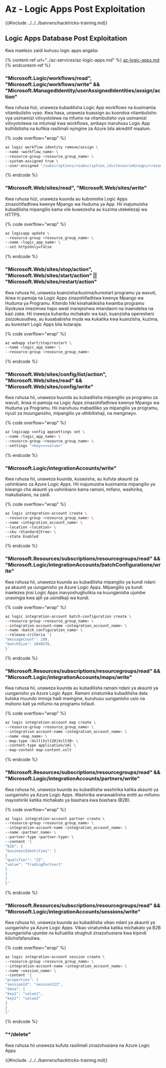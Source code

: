 # Az - Logic Apps Post Exploitation

{{#include ../../../banners/hacktricks-training.md}}

## Logic Apps Database Post Exploitation
Kwa maelezo zaidi kuhusu logic apps angalia:

{% content-ref url="../az-services/az-logic-apps.md" %}
[az-logic-apps.md](../az-services/az-logic-apps.md)
{% endcontent-ref %}

### "Microsoft.Logic/workflows/read", "Microsoft.Logic/workflows/write" && "Microsoft.ManagedIdentity/userAssignedIdentities/assign/action"
Kwa ruhusa hizi, unaweza kubadilisha Logic App workflows na kusimamia vitambulisho vyao. Kwa hasa, unaweza kuassign au kuondoa vitambulisho vya usimamizi vilivyotolewa na mfumo na vitambulisho vya usimamizi vilivyotolewa na mtumiaji kwa workflows, ambayo inaruhusu Logic App kuthibitisha na kufikia rasilimali nyingine za Azure bila akreditif maalum.

{% code overflow="wrap" %}
```bash
az logic workflow identity remove/assign \
--name <workflow_name> \
--resource-group <resource_group_name> \
--system-assigned true \
--user-assigned "/subscriptions/<subscription_id>/resourceGroups/<resource_group>/providers/Microsoft.ManagedIdentity/userAssignedIdentities/<identity_name>"
```
{% endcode %}

### "Microsoft.Web/sites/read", "Microsoft.Web/sites/write"
Kwa ruhusa hizi, unaweza kuunda au kuboresha Logic Apps zinazohifadhiwa kwenye Mpango wa Huduma ya App. Hii inajumuisha kubadilisha mipangilio kama vile kuwezesha au kuzima utekelezaji wa HTTPS.

{% code overflow="wrap" %}
```bash
az logicapp update \
--resource-group <resource_group_name> \
--name <logic_app_name> \
--set httpsOnly=false
```
{% endcode %}

### "Microsoft.Web/sites/stop/action", "Microsoft.Web/sites/start/action" || "Microsoft.Web/sites/restart/action"
Kwa ruhusa hii, unaweza kuanzisha/kuzima/kurestart programu ya wavuti, ikiwa ni pamoja na Logic Apps zinazohifadhiwa kwenye Mpango wa Huduma ya Programu. Kitendo hiki kinahakikisha kwamba programu iliyokuwa imezimwa hapo awali inarejeshwa mtandaoni na inaendelea na kazi zake. Hii inaweza kuharibu mchakato wa kazi, kuanzisha operesheni zisizokusudiwa, au kusababisha muda wa kukatika kwa kuanzisha, kuzima, au kurestart Logic Apps bila kutarajia.

{% code overflow="wrap" %}
```bash
az webapp start/stop/restart \
--name <logic_app_name> \
--resource-group <resource_group_name>
```
{% endcode %}


### "Microsoft.Web/sites/config/list/action", "Microsoft.Web/sites/read" && "Microsoft.Web/sites/config/write"

Kwa ruhusa hii, unaweza kuunda au kubadilisha mipangilio ya programu za wavuti, ikiwa ni pamoja na Logic Apps zinazohifadhiwa kwenye Mpango wa Huduma ya Programu. Hii inaruhusu mabadiliko ya mipangilio ya programu, nyuzi za muunganisho, mipangilio ya uthibitishaji, na mengineyo.

{% code overflow="wrap" %}
```bash
az logicapp config appsettings set \
--name <logic_app_name> \
--resource-group <resource_group_name> \
--settings "<key>=<value>"
```
{% endcode %}

### "Microsoft.Logic/integrationAccounts/write"
Kwa ruhusa hii, unaweza kuunda, kusasisha, au kufuta akaunti za ushirikiano za Azure Logic Apps. Hii inajumuisha kusimamia mipangilio ya kiwango cha akaunti ya ushirikiano kama ramani, mifano, washirika, makubaliano, na zaidi.

{% code overflow="wrap" %}
```bash
az logic integration-account create \
--resource-group <resource_group_name> \
--name <integration_account_name> \
--location <location> \
--sku <Standard|Free> \
--state Enabled
```
{% endcode %}

### "Microsoft.Resources/subscriptions/resourcegroups/read" && "Microsoft.Logic/integrationAccounts/batchConfigurations/write"

Kwa ruhusa hii, unaweza kuunda au kubadilisha mipangilio ya kundi ndani ya akaunti ya uunganisho ya Azure Logic Apps. Mipangilio ya kundi inaelezea jinsi Logic Apps inavyoshughulikia na kuunganisha ujumbe unaoingia kwa ajili ya usindikaji wa kundi.

{% code overflow="wrap" %}
```bash
az logic integration-account batch-configuration create \
--resource-group <resource_group_name> \
--integration-account-name <integration_account_name> \
--name <batch_configuration_name> \
--release-criteria '{
"messageCount": 100,
"batchSize": 1048576,
}'
```
{% endcode %}

### "Microsoft.Resources/subscriptions/resourcegroups/read" && "Microsoft.Logic/integrationAccounts/maps/write"
Kwa ruhusa hii, unaweza kuunda au kubadilisha ramani ndani ya akaunti ya uunganisho ya Azure Logic Apps. Ramani zinatumika kubadilisha data kutoka muundo mmoja hadi mwingine, kuruhusu uunganisho usio na mshono kati ya mifumo na programu tofauti.

{% code overflow="wrap" %}
```bash
az logic integration-account map create \
--resource-group <resource_group_name> \
--integration-account-name <integration_account_name> \
--name <map_name> \
--map-type <Xslt|Xslt20|Xslt30> \
--content-type application/xml \
--map-content map-content.xslt
```
{% endcode %}

### "Microsoft.Resources/subscriptions/resourcegroups/read" && "Microsoft.Logic/integrationAccounts/partners/write"
Kwa ruhusa hii, unaweza kuunda au kubadilisha washirika katika akaunti ya uunganisho ya Azure Logic Apps. Washirika wanawakilisha entiti au mifumo inayoshiriki katika michakato ya biashara kwa biashara (B2B).

{% code overflow="wrap" %}
```bash
az logic integration-account partner create \
--resource-group <resource_group_name> \
--integration-account-name <integration_account_name> \
--name <partner_name> \
--partner-type <partner-type> \
--content '{
"b2b": {
"businessIdentities": [
{
"qualifier": "ZZ",
"value": "TradingPartner1"
}
]
}
}'
```
{% endcode %}

### "Microsoft.Resources/subscriptions/resourcegroups/read" && "Microsoft.Logic/integrationAccounts/sessions/write"
Kwa ruhusa hii, unaweza kuunda au kubadilisha vikao ndani ya akaunti ya uunganisho ya Azure Logic Apps. Vikao vinatumika katika michakato ya B2B kuunganisha ujumbe na kufuatilia shughuli zinazohusiana kwa kipindi kilichofafanuliwa.

{% code overflow="wrap" %}
```bash
az logic integration-account session create \
--resource-group <resource_group_name> \
--integration-account-name <integration_account_name> \
--name <session_name> \
--content '{
"properties": {
"sessionId": "session123",
"data": {
"key1": "value1",
"key2": "value2"
}
}
}'
```
{% endcode %}

### "*/delete"
Kwa ruhusa hii unaweza kufuta rasilimali zinazohusiana na Azure Logic Apps

{{#include ../../../banners/hacktricks-training.md}}
